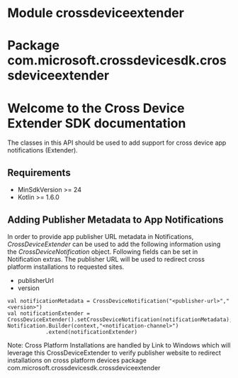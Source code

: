 # Module crossdeviceextender
# Package com.microsoft.crossdevicesdk.crossdeviceextender

# Welcome to the Cross Device Extender SDK documentation

The classes in this API should be used to add support for cross device app notifications (Extender).

## Requirements
- MinSdkVersion >= 24
- Kotlin >= 1.6.0


## Adding Publisher Metadata to App Notifications
In order to provide app publisher URL metadata in Notifications, *CrossDeviceExtender* can be used to add the following information using the *CrossDeviceNotification* object. Following fields can be set in Notification extras. The publisher URL will be used to redirect cross platform installations to requested sites.
- publisherUrl
- version

```
val notificationMetadata = CrossDeviceNotification("<publisher-url>","<version>")
val notificationExtender = CrossDeviceExtender().setCrossDeviceNotification(notificationMetadata);
Notification.Builder(context,"<notification-channel>")
            .extend(notificationExtender)
```



Note: Cross Platform Installations are handled by Link to Windows which will leverage this CrossDeviceExtender to verify publisher website to redirect installations on cross platform devices
package com.microsoft.crossdevicesdk.crossdeviceextender